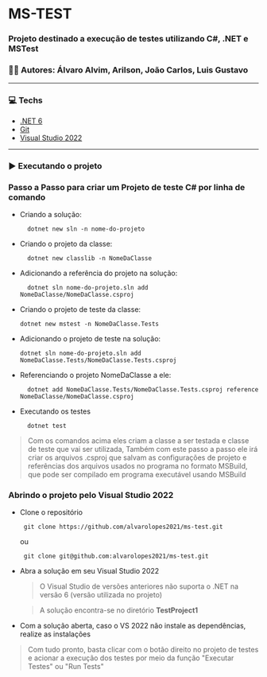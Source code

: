 # MS-TEST

### Projeto destinado a execução de testes utilizando C#, .NET e MSTest

### 👨‍💻 Autores: Álvaro Alvim, Arilson, João Carlos, Luis Gustavo

______

### 💻 Techs
 * [.NET 6](https://dotnet.microsoft.com/en-us/)
 * [Git](https://git-scm.com/)
 * [Visual Studio 2022](https://visualstudio.microsoft.com/pt-br/vs/)

---

### ▶ Executando o projeto


###  Passo a Passo para criar um Projeto de teste C# por linha de comando

* Criando a solução:

		dotnet new sln -n nome-do-projeto

* Criando o projeto da classe:

    	dotnet new classlib -n NomeDaClasse

* Adicionando a referência do projeto na solução:

    	dotnet sln nome-do-projeto.sln add NomeDaClasse/NomeDaClasse.csproj

* Criando o projeto de teste da classe:

  	  dotnet new mstest -n NomeDaClasse.Tests

* Adicionando o projeto de teste na solução: 

  	  dotnet sln nome-do-projeto.sln add NomeDaClasse.Tests/NomeDaClasse.Tests.csproj

* Referenciando o projeto NomeDaClasse a ele:

		dotnet add NomeDaClasse.Tests/NomeDaClasse.Tests.csproj reference NomeDaClasse/NomeDaClasse.csproj


* Executando os testes

		dotnet test

 > Com os comandos acima eles criam a classe a ser testada e classe de teste que vai ser utilizada,
Também com este passo a passo ele irá criar os arquivos .csproj que salvam as configurações de 
projeto e referências dos arquivos usados no programa no formato MSBuild, que pode ser compilado
em programa executável usando MSBuild


### Abrindo o projeto pelo Visual Studio 2022

 * Clone o repositório 
 
		git clone https://github.com/alvarolopes2021/ms-test.git 

	ou

		git clone git@github.com:alvarolopes2021/ms-test.git	 

 * Abra a solução em seu Visual Studio 2022 
	 > O Visual Studio de versões anteriores não suporta o .NET na versão 6 (versão utilizada no projeto)
	 
	 >A solução encontra-se no diretório **TestProject1**
	 
 * Com a solução aberta, caso o VS 2022 não instale as dependências, realize as instalações
 

 > Com tudo pronto, basta clicar com o botão direito no projeto de testes e acionar a execução dos testes por meio da função "Executar Testes" ou "Run Tests"